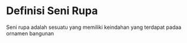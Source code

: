 # Definisi Seni Rupa
Seni rupa adalah sesuatu yang memiliki keindahan yang terdapat padaa ornamen bangunan